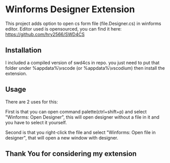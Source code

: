 
# Winforms Designer Extension

This project adds option to open cs form file (file.Designer.cs) in winforms editor. Editor used is opensourced, you can find it here: https://github.com/hry2566/SWD4CS

## Installation

I included a compiled version of swd4cs in repo. you just need to put that folder under %appdata%\vscode (or %appdata%\vscodium) then install the extension.

## Usage

There are 2 uses for this:

First is that you can open command palette(ctrl+shift+p) and select "Winforms: Open Designer", this will open designer without a file in it and you have to select it yourself.

Second is that you right-click the file and select "Winforms: Open file in designer", that will open a new window with designer.

## Thank You for considering my extension

